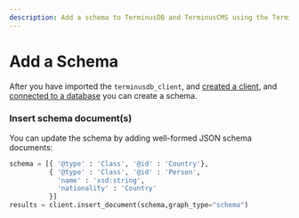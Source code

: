 ```yaml
---
description: Add a schema to TerminusDB and TerminusCMS using the TerminusDB Python Client
---
```


# Add a Schema

After you have imported the `terminusdb_client`, and [created a client](connect-with-the-python-client.md), and [connected to a database](connect-to-a-database.md) you can create a schema.

### Insert schema document(s)

You can update the schema by adding well-formed JSON schema documents:

```python
schema = [{ '@type' : 'Class', '@id' : 'Country'},
          { '@type' : 'Class', '@id' : 'Person',
            'name' : 'xsd:string',
            'nationality' : 'Country'
          }]
results = client.insert_document(schema,graph_type="schema")
```
